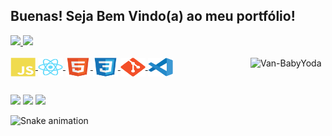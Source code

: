 ## Buenas! Seja Bem Vindo(a) ao meu portfólio!
 <div>
  <a href="https://github.com/vanzacher">
  <img height="180em" src="https://github-readme-stats.vercel.app/api?username=vanzacher&show_icons=true&theme=chartreuse-dark&include_all_commits=true&count_private=true"/>
  <img height="180em" src="https://github-readme-stats.vercel.app/api/top-langs/?username=vanzacher&layout=compact&langs_count=7&theme=chartreuse-dark"/>
</div>
<div style="display: inline_block"><br>
  <img align="center" alt="Van-JS" height="30" width="40" src="https://raw.githubusercontent.com/devicons/devicon/master/icons/javascript/javascript-plain.svg">
  <img align="center" alt="Van-React" height="30" width="40" src="https://raw.githubusercontent.com/devicons/devicon/master/icons/react/react-original.svg">
  <img align="center" alt="Van-HTML" height="30" width="40" src="https://raw.githubusercontent.com/devicons/devicon/master/icons/html5/html5-original.svg">
  <img align="center" alt="Van-CSS" height="30" width="40" src="https://raw.githubusercontent.com/devicons/devicon/master/icons/css3/css3-original.svg">
  <img align="center" alt="Van-GIT" height="30" width="40" src="https://raw.githubusercontent.com/devicons/devicon/master/icons/git/git-original.svg">
 <img align="center" alt="Van-VSCode" height="30" width="40" src="https://raw.githubusercontent.com/devicons/devicon/master/icons/vscode/vscode-original.svg">
  <img align="right" alt="Van-BabyYoda" height="150" width="120" src="https://media.giphy.com/media/Wn74RUT0vjnoU98Hnt/giphy.gif">
</div>
  
  ##
 
<div> 
  <a href="https://instagram.com/van_zacher" target="_blank"><img src="https://img.shields.io/badge/-Instagram-%23E4405F?style=for-the-badge&logo=instagram&logoColor=white" target="_blank"></a>
  <a href = "mailto:van.zacher@gmail.com"><img src="https://img.shields.io/badge/-Gmail-%23333?style=for-the-badge&logo=gmail&logoColor=white" target="_blank"></a>
  <a href="https://www.linkedin.com/in/vanderlei-zacher/" target="_blank"><img src="https://img.shields.io/badge/-LinkedIn-%230077B5?style=for-the-badge&logo=linkedin&logoColor=white" target="_blank"></a> 
 
  ![Snake animation](https://github.com/vanzacher/vanzacher/blob/output/github-contribution-grid-snake.svg)
 
</div>
